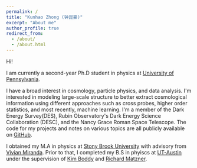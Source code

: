 ```yaml
---
permalink: /
title: "Kunhao Zhong (钟崑豪)"
excerpt: "About me"
author_profile: true
redirect_from: 
  - /about/
  - /about.html
---
```


Hi!

I am currently a second-year Ph.D student in physics at [University of Pennsylvania](https://www.upenn.edu/). 

I have a broad interest in cosmology, particle physics, and data analysis. I'm interested in modeling large-scale structure to better extract cosmological information using different approaches such as cross probes, higher order statistics, and most recently, machine learning. I'm a member of the Dark Energy Survey(DES), Rubin Observatory's Dark Energy Science Collaboration (DESC), and the Nancy Grace Roman Space Telescope. The code for my projects and notes on various topics are all publicly available on [GitHub](https://github.com/KunhaoZhong).

I obtained my M.A in physics at [Stony Brook University](https://www.stonybrook.edu/) with advisory from [Vivian Miranda](https://www.stonybrook.edu/commcms/physics/people/_profiles/mirandav). Prior to that, I completed my B.S in phyiscs at [UT-Austin](https://www.utexas.edu/) under the supervision of [Kim Boddy](https://sites.cns.utexas.edu/kboddy/home) and [Richard Matzner](https://en.wikipedia.org/wiki/Richard_Matzner).
